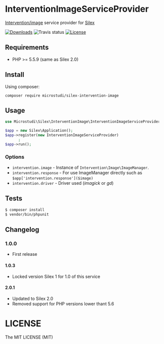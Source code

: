 # InterventionImageServiceProvider

 [Intervention/image](http://image.intervention.io/) service provider for [Silex](http://silex.sensiolabs.org)

[![Downloads](https://img.shields.io/packagist/dt/microstudi/silex-intervention-image.svg?style=flat-square)](https://packagist.org/packages/microstudi/silex-intervention-image)
![Travis status](https://travis-ci.org/microstudi/silex-intervention-image.svg?branch=master)
[![License](https://img.shields.io/packagist/l/microstudi/silex-intervention-image.svg?style=flat-square)](http://opensource.org/licenses/MIT)

## Requirements

- PHP >= 5.5.9 (same as Silex 2.0)

## Install

Using composer:

```
composer require microstudi/silex-intervention-image
```

## Usage

```php
use Microstudi\Silex\InterventionImage\InterventionImageServiceProvider;

$app = new Silex\Application();
$app->register(new InterventionImageServiceProvider)
      ;
$app->run();
```

### Options


- `intervention.image` - Instance of `Intervention\Image\ImageManager`.
- `intervention.response` - For use ImageManager directly such as `$app['intervention.response']($image)`
- `intervention.driver` -  Driver used (*imagick* or *gd*)


## Tests

```bash
$ composer install
$ vendor/bin/phpunit
```


## Changelog

### 1.0.0

- First release

#### 1.0.3

- Locked version Silex 1 for 1.0 of this service

#### 2.0.1

- Updated to Silex 2.0
- Removed support for PHP versions lower thant 5.6

# LICENSE

The MIT LICENSE (MIT)
